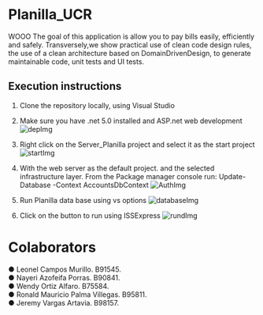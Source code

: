 # Planilla_UCR
WOOO
The goal of this application is allow you to pay bills easily, efficiently and safely. 
Transversely,we show practical use of clean code design rules, the use of a clean architecture based on DomainDrivenDesign, to generate maintainable code, unit tests and UI tests.

## Execution instructions
1) Clone the repository locally, using Visual Studio

2) Make sure you have .net 5.0 installed and ASP.net web development
![depImg](Images/dependencies.png)

3) Right click on the Server_Planilla project and select it as the start project
![startImg](Images/startProject.png)

4) With the web server as the default project. and the selected infrastructure layer.
From the Package manager console run:
Update-Database -Context AccountsDbContext
![AuthImg](Images/auth.png)

5) Run Planilla data base using vs options
![databaseImg](Images/databaseImg.png)

6) Click on the button to run using ISSExpress
![rundImg](Images/run.png)


# Colaborators
● Leonel Campos Murillo. B91545.  
● Nayeri Azofeifa Porras. B90841.  
● Wendy Ortiz Alfaro. B75584.  
● Ronald Mauricio Palma Villegas. B95811.  
● Jeremy Vargas Artavia. B98157.  

